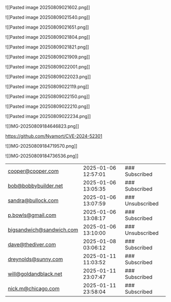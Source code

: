 

![[Pasted image 20250809021602.png]]

![[Pasted image 20250809021540.png]]

![[Pasted image 20250809021651.png]]

![[Pasted image 20250809021804.png]]

![[Pasted image 20250809021821.png]]

![[Pasted image 20250809021909.png]]

![[Pasted image 20250809022001.png]]

![[Pasted image 20250809022023.png]]

![[Pasted image 20250809022119.png]]

![[Pasted image 20250809022150.png]]

![[Pasted image 20250809022210.png]]

![[Pasted image 20250809022234.png]]

![[IMG-20250809184646823.png]]

https://github.com/Nyamort/CVE-2024-52301

![[IMG-20250809184719570.png]]

![[IMG-20250809184736536.png]]

|                          |                     |                  |
| ------------------------ | ------------------- | ---------------- |
| cooper@cooper.com        | 2025-01-06 12:57:01 | ### Subscribed   |
| bob@bobbybuilder.net     | 2025-01-06 13:05:35 | ### Subscribed   |
| sandra@bullock.com       | 2025-01-06 13:07:59 | ### Unsubscribed |
| p.bowls@gmail.com        | 2025-01-06 13:08:17 | ### Subscribed   |
| bigsandwich@sandwich.com | 2025-01-06 13:10:00 | ### Unsubscribed |
| dave@thediver.com        | 2025-01-08 03:06:12 | ### Subscribed   |
| dreynolds@sunny.com      | 2025-01-11 11:03:52 | ### Subscribed   |
| will@goldandblack.net    | 2025-01-11 23:07:47 | ### Subscribed   |
| nick.m@chicago.com       | 2025-01-11 23:58:04 | ### Subscribed   |
